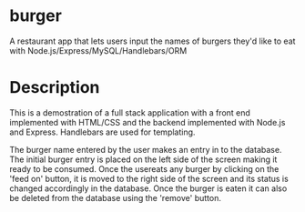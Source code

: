 # burger

 A restaurant app that lets users input the names of burgers they'd like to eat with Node.js/Express/MySQL/Handlebars/ORM

# Description
 
 This is a demostration of a full stack application with a front end implemented with HTML/CSS and the backend implemented with Node.js and Express. Handlebars are used for templating.
 
 The burger name entered by the user makes an entry in to the database.  The initial burger entry is placed on the left side of the screen making it ready to be consumed. Once the usereats any burger by clicking on the 'feed on' button, it is moved to the right side of the screen and  its status is changed accordingly in the database. Once the burger is eaten it can also be deleted from the database using the 'remove' button.
 
 
